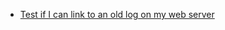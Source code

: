 *  [Test if I can link to an old log on my web server](https://www.mustafejen.se/~per/tmp/debug/liquidsoaplogII.txt)
